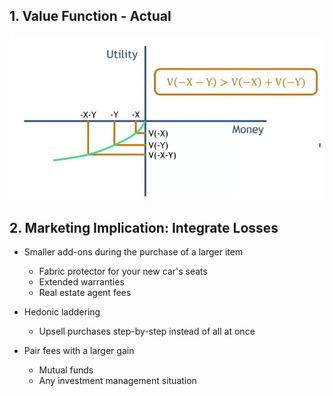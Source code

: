 ## 1. Value Function - Actual 

<img src="Img/04_Integrating_Losses_1.jpg">

## 2. Marketing Implication: Integrate Losses

- Smaller add-ons during the purchase of a larger item
    - Fabric protector for your new car's seats
    - Extended warranties
    - Real estate agent fees


- Hedonic laddering
    - Upsell purchases step-by-step instead of all at once

- Pair fees with a larger gain
    - Mutual funds
    - Any investment management situation
    
